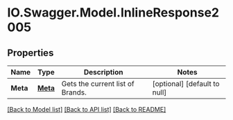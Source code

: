 # IO.Swagger.Model.InlineResponse2005
## Properties

Name | Type | Description | Notes
------------ | ------------- | ------------- | -------------
**Meta** | [**Meta**](Meta.md) | Gets the current list of Brands. | [optional] [default to null]

[[Back to Model list]](../README.md#documentation-for-models) [[Back to API list]](../README.md#documentation-for-api-endpoints) [[Back to README]](../README.md)


